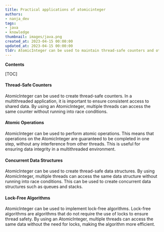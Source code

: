 ```yaml
---
title: Practical applications of atomicinteger
authors:
- nanja_dev
tags:
- java
- knowledge
thumbnail: images/java.png
created_at: 2023-04-15 00:00:00
updated_at: 2023-04-15 00:00:00
tldr: AtomicInteger can be used to maintain thread-safe counters and other variables that need to be updated atomically.
---
```


**Contents**

[TOC]

#### Thread-Safe Counters
AtomicInteger can be used to create thread-safe counters. In a multithreaded application, it is important to ensure consistent access to shared data. By using an AtomicInteger, multiple threads can access the same counter without running into race conditions.

#### Atomic Operations
AtomicInteger can be used to perform atomic operations. This means that operations on the AtomicInteger are guaranteed to be completed in one step, without any interference from other threads. This is useful for ensuring data integrity in a multithreaded environment.

#### Concurrent Data Structures
AtomicInteger can be used to create thread-safe data structures. By using AtomicInteger, multiple threads can access the same data structure without running into race conditions. This can be used to create concurrent data structures such as queues and stacks.

#### Lock-Free Algorithms
AtomicInteger can be used to implement lock-free algorithms. Lock-free algorithms are algorithms that do not require the use of locks to ensure thread safety. By using an AtomicInteger, multiple threads can access the same data without the need for locks, making the algorithm more efficient.
